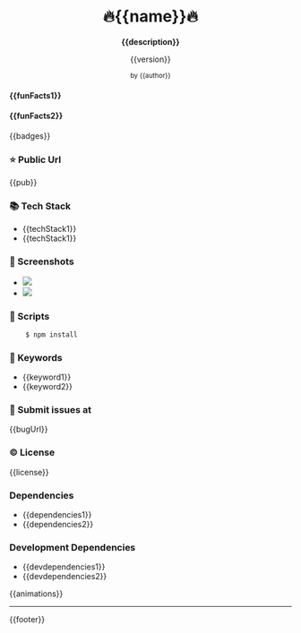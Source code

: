 <div style="text-align:center">
<h1>🔥{{name}}🔥</h1>
<b>{{description}}</b>
<p>{{version}}</p>
<small>by {{author}}</small>
</div>

#### {{funFacts1}}

#### {{funFacts2}}

{{badges}}

### ⭐ Public Url

{{pub}}

### 📚 Tech Stack

- {{techStack1}}
- {{techStack1}}

### 📸 Screenshots

- <img src="{{screenshots1}}" />
- <img src="{{screenshots2}}" />

### 📜 Scripts

```sh
    $ npm install
```

### 🔑 Keywords

- {{keyword1}}
- {{keyword2}}

### 👾 Submit issues at

{{bugUrl}}

### ©️ License

{{license}}

### Dependencies

- {{dependencies1}}
- {{dependencies2}}

### Development Dependencies

- {{devdependencies1}}
- {{devdependencies2}}

{{animations}}

<hr/>
{{footer}}
